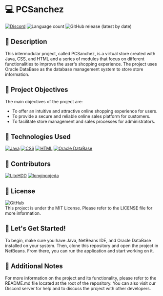 # 💻 PCSanchez
[![Discord](https://img.shields.io/discord/1056947417842454678?label=DISCORD%20SERVER&logo=discord&style=for-the-badge)](https://discord.gg/FVaPTTs7MY) ![Language count](https://img.shields.io/github/languages/count/LitoHDD/PCSanchez?label=%F0%9F%8C%8E%20LANGUAGES&style=for-the-badge) ![GitHub release (latest by date)](https://img.shields.io/github/v/release/LitoHDD/PCSanchez?color=orange&label=%F0%9F%93%A2%20last%20version&style=for-the-badge)

## 📝 Description
This intermodular project, called PCSanchez, is a virtual store created with Java, CSS, and HTML and a series of modules that focus on different functionalities to improve the user's shopping experience. The project uses Oracle DataBase as the database management system to store store information.

## 🎯 Project Objectives
The main objectives of the project are:

- To offer an intuitive and attractive online shopping experience for users.
- To provide a secure and reliable online sales platform for customers.
- To facilitate store management and sales processes for administrators.

## 🔧 Technologies Used
[![Java](https://img.shields.io/badge/-JAVA-%23b07219?style=for-the-badge&logo=java)](https://github.com/LitoHDD/PCSanchez)
[![CSS](https://img.shields.io/badge/CSS-%23563d7c.svg?logo=css3&logoColor=white&style=for-the-badge)](https://github.com/LitoHDD/PCSanchez)
[![HTML](https://img.shields.io/badge/HTML-%23e34c26.svg?logo=html5&logoColor=white&style=for-the-badge)](https://github.com/LitoHDD/PCSanchez)
[![Oracle DataBase](https://img.shields.io/badge/Oracle-DB-%23F00000.svg?logo=oracle&logoColor=white&style=for-the-badge)](https://github.com/LitoHDD/PCSanchez)

## 🤝 Contributors
[![LitoHDD](https://img.shields.io/github/contributors/LitoHDD/PCSanchez?color=blueviolet&label=LitoHDD&logo=github&style=for-the-badge)](https://github.com/LitoHDD)
[![longinoojeda](https://img.shields.io/github/contributors/longinoojeda/PCSanchez?color=blueviolet&label=longinoojeda&logo=github&style=for-the-badge)](https://github.com/longinoojeda)

## 📄 License
![GitHub](https://img.shields.io/github/license/LitoHDD/PCSanchez?style=for-the-badge)  
This project is under the MIT License. Please refer to the LICENSE file for more information.

## 🚀 Let's Get Started!
To begin, make sure you have Java, NetBeans IDE, and Oracle DataBase installed on your system. Then, clone this repository and open the project in NetBeans. From there, you can run the application and start working on it.

## 📝 Additional Notes
For more information on the project and its functionality, please refer to the README.md file located at the root of the repository. You can also visit our Discord server for help and to discuss the project with other developers.
